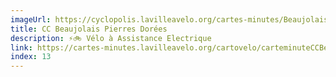 ```yaml
---
imageUrl: https://cyclopolis.lavilleavelo.org/cartes-minutes/BeaujolaisPierresDorees_VAE.png
title: CC Beaujolais Pierres Dorées
description: ⚡🚲 Vélo à Assistance Electrique
link: https://cartes-minutes.lavilleavelo.org/cartovelo/carteminuteCCBeaujolaisPierresDoreesVAE.html
index: 13
---
```

